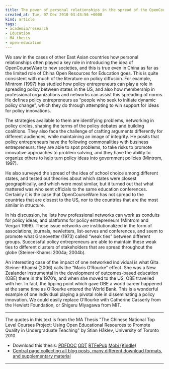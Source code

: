 ```yaml
---
title: The power of personal relationships in the spread of the OpenCourseWare model
created_at: Tue, 07 Dec 2010 03:43:56 +0000
kind: article
tags:
- academia/research
- Education
- MA thesis
- open-education
---
```


We saw in the cases of other East Asian countries how personal
relationships often played a key role in introducing the idea of
OpenCourseWare to new societies, and this is true even in China as far
as the limited role of China Open Resources for Education goes. This is
quite consistent with much of the literature on policy diffusion. For
example, Mintrom (1997) has studied how policy entrepreneurs can play a
role in spreading policy between states in the US, and also how
membership in professional organizations and networks can assist this
spreading of norms. He defines policy entrepreneurs as “people who seek
to initiate dynamic policy change”, which they do through attempting to
win support for ideas for policy innovations.

The strategies available to them are identifying problems, networking in
policy circles, shaping the terms of the policy debates and building
coalitions. They also face the challenge of crafting arguments
differently for different audiences, while maintaining an image of
integrity. He posits that policy entrepreneurs have the following
commonalities with business entrepreneurs: they are able to spot
problems, to take risks to promote innovative approaches to problem
solving, and they have the ability to organize others to help turn
policy ideas into government policies (Mintrom, 1997).

He also surveyed the spread of the idea of school choice among.different
states, and tested out theories about which states were closest
geographically, and which were most similar, but it turned out that what
mattered was who sent officials to the same education conferences.
Certainly it is the case that OpenCourseWare has not spread to the
countries that are closest to the US, nor to the countries that are the
most similar in structure.

In his discussion, he lists how professional networks can work as
conduits for policy ideas, and platforms for policy entrepreneurs
(Mintrom and Vergari 1998). These issue networks are institutionalized
in the form of associations, journals, newletters, list-serves and
conferences, and seem to promote what Granovetter (1973) called “weak
ties” between different groups. Successful policy entrepreneurs are able
to maintain these weak ties to different clusters of stakeholders that
are spread throughout the globe (Steiner-Khamsi 2004a; 2004b).

An interesting case of the impact of one networked individual is what
Gita Steiner-Khamsi (2006) calls the “Maris O’Rourke” effect. She was a
New Zealander instrumental in the development of outcomes-based
education (OBE) there in the 1970’s, and when she moved to the US, OBE
travelled with her. In fact, the tipping point which gave OBE a world
career happened at the same time as O’Rourke entered the World Bank.
This is a wonderful example of one individual playing a pivotal role in
disseminating a policy innovation. We could easily replace O’Rourke with
Catherine Casserly from the Hewlett Foundation, or Shigeru Miyagawa from
MIT.

* * * * *

The quotes in this text is from the MA Thesis "The Chinese National Top
Level Courses Project: Using Open Educational Resources to Promote
Quality in Undergraduate Teaching" by Stian Håklev, University of
Toronto 2010.

-   Download this thesis:
  [PDF](http://reganmian.net/top-level-courses/Haklev_Stian_201009_MA_thesis.pdf)[DOC](http://reganmian.net/top-level-courses/Haklev_Stian_201009_MA_thesis.doc)
  [ODT](http://reganmian.net/top-level-courses/Haklev_Stian_201009_MA_thesis.odt)
  [RTF](http://reganmian.net/top-level-courses/Haklev_Stian_201009_MA_thesis.rtf)[ePub](http://reganmian.net/top-level-courses/top-level-courses.epub)
  [Mobi
  (Kindle)](http://reganmian.net/top-level-courses/top-level-courses.mobi)
-   [Central page collecting all blog posts, many different download
  formats, and supplementary
  material](http://http://reganmian.net/top-level-courses)

* * * * *
